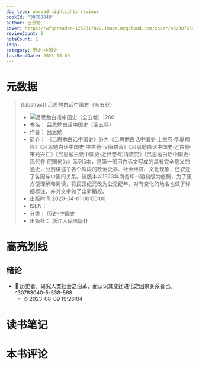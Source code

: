 ```yaml
---
doc_type: weread-highlights-reviews
bookId: "30763040"
author: 吕思勉
cover: https://wfqqreader-1252317822.image.myqcloud.com/cover/40/30763040/t7_30763040.jpg
reviewCount: 0
noteCount: 1
isbn: 
category: 历史-中国史
lastReadDate: 2023-08-09
---
```

# 元数据
> [!abstract] 吕思勉白话中国史（全五卷）
> - ![ 吕思勉白话中国史（全五卷）|200](https://wfqqreader-1252317822.image.myqcloud.com/cover/40/30763040/t7_30763040.jpg)
> - 书名： 吕思勉白话中国史（全五卷）
> - 作者： 吕思勉
> - 简介： 《吕思勉白话中国史》分为《吕思勉白话中国史·上古卷·华夏初兴》《吕思勉白话中国史·中古卷·汉唐初音》《吕思勉白话中国史·近古卷·宋元兴亡》《吕思勉白话中国史·近世卷·明清流变》《吕思勉白话中国史·现代卷·民国何为》系列5本，是第一部用白话文写成的具有完全意义的通史，分别讲述了各个阶段的政治史事、社会经济、文化现象，还叙述了各国与中国的关系。该版本以1923年商务印书馆初版为底稿，为了更方便理解和阅读，将民国纪元改为公元纪年，对有变化的地名也做了详细标注，并对文字做了全新精校。
> - 出版时间 2020-04-01 00:00:00
> - ISBN： 
> - 分类： 历史-中国史
> - 出版社： 浙江人民出版社

# 高亮划线

## 绪论


- 📌 历史者，研究人类社会之沿革，而认识其变迁进化之因果关系者也。 ^30763040-5-538-568
    - ⏱ 2023-08-09 19:26:04 
# 读书笔记

# 本书评论
